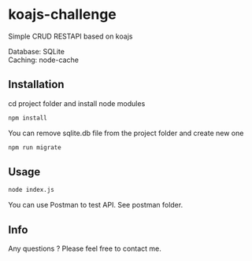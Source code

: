 # koajs-challenge

Simple CRUD RESTAPI based on koajs

Database: SQLite<br />
Caching: node-cache

## Installation

cd project folder and install node modules

```bash
npm install
```
You can remove sqlite.db file from the project folder and create new one

```bash
npm run migrate
```

## Usage

```bash
node index.js
```

You can use Postman to test API. See postman folder.

## Info

Any questions ? Please feel free to contact me.
